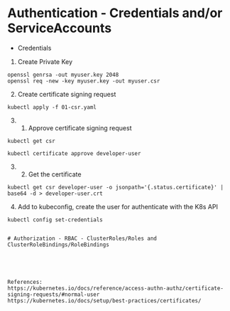 # Authentication -  Credentials and/or ServiceAccounts  
  
* Credentials  
1. Create Private Key  
```
openssl genrsa -out myuser.key 2048  
openssl req -new -key myuser.key -out myuser.csr
```
  
2. Create certificate signing request  
``` 
kubectl apply -f 01-csr.yaml
```
  
3. 1. Approve certificate signing request  
```
kubectl get csr  

kubectl certificate approve developer-user
```
  
3. 2. Get the certificate  
```
kubectl get csr developer-user -o jsonpath='{.status.certificate}' | base64 -d > developer-user.crt
```

4. Add to kubeconfig, create the user for authenticate with the K8s API  
```
kubectl config set-credentials


# Authorization - RBAC - ClusterRoles/Roles and ClusterRoleBindings/RoleBindings  





References:
https://kubernetes.io/docs/reference/access-authn-authz/certificate-signing-requests/#normal-user
https://kubernetes.io/docs/setup/best-practices/certificates/
